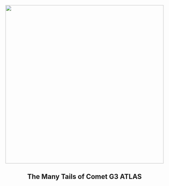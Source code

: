 
<p align="center"><img src="https://apod.nasa.gov/apod/image/2501/AtlasParanal_Kurak_960.jpg" width="500" height="500"></p>
<h2 align="center"> The Many Tails of Comet G3 ATLAS </h2>
